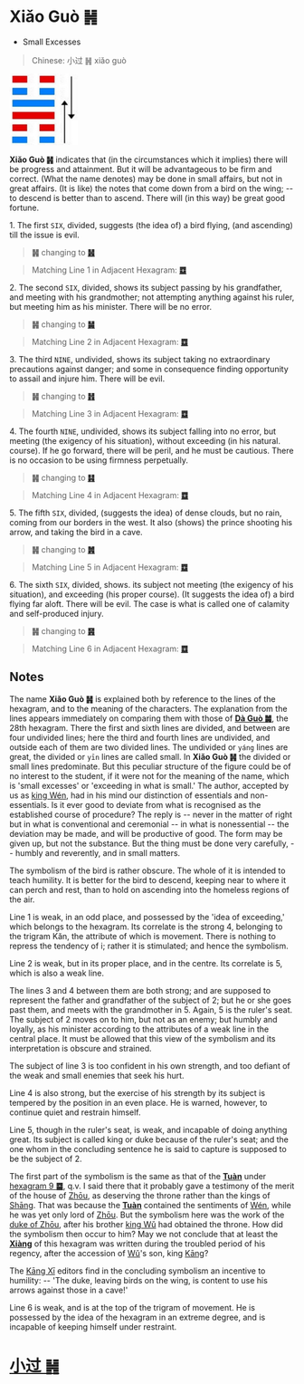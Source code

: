 # Xiǎo Guò ䷽

* Small Excesses

> Chinese: 小过 ䷽ xiǎo guò

<a id="p-201"/>

<img src="shapes/62.10.jpg" width="121" alt="小过">

**Xiǎo Guò ䷽** indicates that (in the circumstances which it implies) there will be progress and attainment. But it will be advantageous to be firm and correct. (What the name denotes) may be done in small affairs, but not in great affairs. (It is like) the notes that come down from a bird on the wing; -- to descend is better than to ascend. There will (in this way) be great good fortune.

<a id="p-202"/>

1.<a name="62.1"></a> The first `SIX`, divided, suggests (the idea of) a bird flying, (and ascending) till the issue is evil.

> **䷽** changing to [**䷶**](e4b8b0feng.md#55.1)

> Matching Line 1 in Adjacent Hexagram: [**䷼**](e4b8ade5ad9azhongfu.md#61.1)

2.<a name="62.2"></a> The second `SIX`, divided, shows its subject passing by his grandfather, and meeting with his grandmother; not attempting anything against his ruler, but meeting him as his minister. There will be no error.

> **䷽** changing to [**䷟**](e68192heng.md#32.2)

> Matching Line 2 in Adjacent Hexagram: [**䷼**](e4b8ade5ad9azhongfu.md#61.2)

<a id="p-203"/>

3.<a name="62.3"></a> The third `NINE`, undivided, shows its subject taking no extraordinary precautions against danger; and some in consequence finding opportunity to assail and injure him. There will be evil.

> **䷽** changing to [**䷏**](e8b1abyu.md#16.3)

> Matching Line 3 in Adjacent Hexagram: [**䷼**](e4b8ade5ad9azhongfu.md#61.3)

4.<a name="62.4"></a> The fourth `NINE`, undivided, shows its subject falling into no error, but meeting (the exigency of his situation), without exceeding (in his natural. course). If he go forward, there will be peril, and he must be cautious. There is no occasion to be using firmness perpetually.

> **䷽** changing to [**䷎**](e8b0a6qian.md#15.4)

> Matching Line 4 in Adjacent Hexagram: [**䷼**](e4b8ade5ad9azhongfu.md#61.4)

5.<a name="62.5"></a> The fifth `SIX`, divided, (suggests the idea) of dense clouds, but no rain, coming from our borders in the west. It also (shows) the prince shooting his arrow, and taking the bird in a cave.

> **䷽** changing to [**䷞**](e592b8xian.md#31.5)

> Matching Line 5 in Adjacent Hexagram: [**䷼**](e4b8ade5ad9azhongfu.md#61.5)

6.<a name="62.6"></a> The sixth `SIX`, divided, shows. its subject not meeting (the exigency of his situation), and exceeding (his proper course). (It suggests the idea of) a bird flying far aloft. There will be evil. The case is what is called one of calamity and self-produced injury.

> **䷽** changing to [**䷷**](e69785lv.md#56.6)

> Matching Line 6 in Adjacent Hexagram: [**䷼**](e4b8ade5ad9azhongfu.md#61.6)

## Notes

The name **Xiǎo Guò ䷽** is explained both by reference to the lines of the hexagram, and to the meaning of the characters. The explanation from the lines appears immediately on comparing them with those of [**Dà Guò ䷛**](e5a4a7e8bf87daguo.md), the 28th hexagram. There the first and sixth lines are divided, and between are four undivided lines; here the third and fourth lines are undivided, and outside each of them are two divided lines. The undivided or `yáng` lines are great, the divided or `yīn` lines are called small. In **Xiǎo Guò ䷽** the divided or small lines predominate. But this peculiar structure of the figure could be of no interest to the student, if it were not for the meaning of the name, which is 'small excesses' or 'exceeding in what is small.' The author, accepted by us as [king Wén](https://en.wikipedia.org/wiki/King_Wen_of_Zhou), had in his mind our distinction of essentials and non-essentials. Is it ever good to deviate from what is recognised as the established course of procedure? The reply is -- never in the matter of right but in what is conventional and ceremonial -- in what is nonessential -- the deviation may be made, and will be productive of good. The form may be given up, but not the substance. But the thing must be done very carefully, -- humbly and reverently, and in small matters.

The symbolism of the bird is rather obscure. The whole of it is intended to teach humility.
It is better for the bird to descend, keeping near to where it can perch and rest, than to hold on ascending into the homeless regions of the air.

Line 1 is weak, in an odd place, and possessed by the 'idea of exceeding,'
which belongs to the hexagram. Its correlate is the strong 4,
belonging to the trigram Kăn, the attribute of which is movement. There is nothing to repress the tendency of i;
rather it is stimulated; and hence the symbolism.

Line 2 is weak, but in its proper place, and in the centre. Its correlate is 5, which is also a weak line.

The lines 3 and 4 between them are both strong; and are supposed to represent the father and grandfather of the subject of 2;
but he or she goes past them, and meets with the grandmother in 5. Again, 5 is the ruler's seat.
The subject of 2 moves on to him, but not as an enemy; but humbly and loyally, as his minister according to the attributes of a weak line in the central place.
It must be allowed that this view of the symbolism and its interpretation is obscure and strained.

The subject of line 3 is too confident in his own strength, and too defiant of the weak and small enemies that seek his hurt.

Line 4 is also strong, but the exercise of his strength by its subject is tempered by the position in an even place.
He is warned, however, to continue quiet and restrain himself.

Line 5, though in the ruler's seat, is weak, and incapable of doing anything great. Its subject is called king or duke because of the ruler's seat;
and the one whom in the concluding sentence he is said to capture is supposed to be the subject of 2.

The first part of the symbolism is the same as that of the [**Tuàn**](https://en.wikipedia.org/wiki/Ten_Wings) under [hexagram 9 **䷈**](e5b08fe7959cxiaoxu.md), q.v. I said there that it probably gave a testimony of the merit of the house of [Zhōu](https://en.wikipedia.org/wiki/Zhou_dynasty), as deserving the throne rather than the kings of [Shāng](https://en.wikipedia.org/wiki/Shang_dynasty). That was because the [**Tuàn**](https://en.wikipedia.org/wiki/Ten_Wings) contained the sentiments of [Wén](https://en.wikipedia.org/wiki/King_Wen_of_Zhou), while he was yet only lord of [Zhōu](https://en.wikipedia.org/wiki/Zhou_dynasty). But the symbolism here was the work of the [duke of Zhōu](https://en.wikipedia.org/wiki/Duke_of_Zhou), after his brother [king Wǔ](https://en.wikipedia.org/wiki/King_Wu_of_Zhou) had obtained the throne. How did the symbolism then occur to him? May we not conclude that at least the [**Xiàng**](https://en.wikipedia.org/wiki/Four_Symbols) of this hexagram was written during the troubled period of his regency, after the accession of [Wǔ](https://en.wikipedia.org/wiki/King_Wu_of_Zhou)'s son, king [Kāng](https://en.wikipedia.org/wiki/King_Kang_of_Zhou)?

The [Kāng Xī](https://en.wikipedia.org/wiki/Kangxi_Dictionary) editors find in the concluding symbolism an incentive to humility: -- 'The duke, leaving birds on the wing, is content to use his arrows against those in a cave!'

Line 6 is weak, and is at the top of the trigram of movement. He is possessed by the idea of the hexagram in an extreme degree, and is incapable of keeping himself under restraint.

# [小过 ䷽](e5b08fe8bf87xiaoguo_cn.md)
